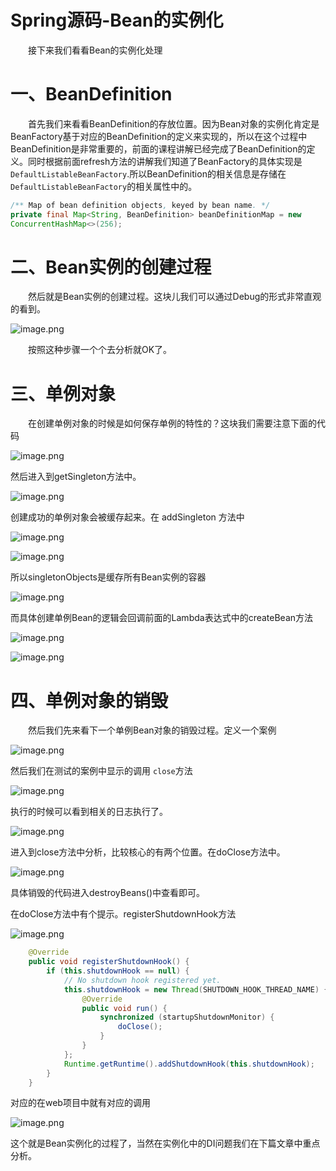 # Spring源码-Bean的实例化

&emsp;&emsp;接下来我们看看Bean的实例化处理

# 一、BeanDefinition

&emsp;&emsp;首先我们来看看BeanDefinition的存放位置。因为Bean对象的实例化肯定是BeanFactory基于对应的BeanDefinition的定义来实现的，所以在这个过程中BeanDefinition是非常重要的，前面的课程讲解已经完成了BeanDefinition的定义。同时根据前面refresh方法的讲解我们知道了BeanFactory的具体实现是 `DefaultListableBeanFactory`.所以BeanDefinition的相关信息是存储在 `DefaultListableBeanFactory`的相关属性中的。

```java
/** Map of bean definition objects, keyed by bean name. */
private final Map<String, BeanDefinition> beanDefinitionMap = new
ConcurrentHashMap<>(256);

```

# 二、Bean实例的创建过程

&emsp;&emsp;然后就是Bean实例的创建过程。这块儿我们可以通过Debug的形式非常直观的看到。

![image.png](https://fynotefile.oss-cn-zhangjiakou.aliyuncs.com/fynote/fyfile/1462/1663654521076/8ee5c6ecff8044c4b3a1fe3a9ccee78c.png)

&emsp;&emsp;按照这种步骤一个个去分析就OK了。

# 三、单例对象

&emsp;&emsp;在创建单例对象的时候是如何保存单例的特性的？这块我们需要注意下面的代码

![image.png](https://fynotefile.oss-cn-zhangjiakou.aliyuncs.com/fynote/fyfile/1462/1663654521076/2e77915f6918402fa9b4adef27aa42ec.png)

然后进入到getSingleton方法中。

![image.png](https://fynotefile.oss-cn-zhangjiakou.aliyuncs.com/fynote/fyfile/1462/1663654521076/bcaece7883b746fcb61c7817c0048913.png)

创建成功的单例对象会被缓存起来。在 addSingleton 方法中

![image.png](https://fynotefile.oss-cn-zhangjiakou.aliyuncs.com/fynote/fyfile/1462/1663654521076/3c706758501a441ab2ea9cd47a44112b.png)

![image.png](https://fynotefile.oss-cn-zhangjiakou.aliyuncs.com/fynote/fyfile/1462/1663654521076/a4acbfb844aa4505b6e05af8cf336439.png)

所以singletonObjects是缓存所有Bean实例的容器

![image.png](https://fynotefile.oss-cn-zhangjiakou.aliyuncs.com/fynote/fyfile/1462/1663654521076/c1d31dcfc11d452d9fc0389de0ff2662.png)

而具体创建单例Bean的逻辑会回调前面的Lambda表达式中的createBean方法

![image.png](https://fynotefile.oss-cn-zhangjiakou.aliyuncs.com/fynote/fyfile/1462/1663654521076/6497b6627bdf48d9b9a4aab1019ed4b4.png)

![image.png](https://fynotefile.oss-cn-zhangjiakou.aliyuncs.com/fynote/fyfile/1462/1663654521076/faee3814aafb40eda1c6bc142ab98d89.png)

# 四、单例对象的销毁

&emsp;&emsp;然后我们先来看下一个单例Bean对象的销毁过程。定义一个案例

![image.png](https://fynotefile.oss-cn-zhangjiakou.aliyuncs.com/fynote/fyfile/1462/1663654521076/c8a25488d5944702b03af07eba64bf8e.png)

然后我们在测试的案例中显示的调用 `close`方法

![image.png](https://fynotefile.oss-cn-zhangjiakou.aliyuncs.com/fynote/fyfile/1462/1663654521076/84cb3013aa7a41228dc692ebce708e6d.png)

执行的时候可以看到相关的日志执行了。

![image.png](https://fynotefile.oss-cn-zhangjiakou.aliyuncs.com/fynote/fyfile/1462/1663654521076/acbcfddeb5434ccdb8814048cb1a02b7.png)

进入到close方法中分析，比较核心的有两个位置。在doClose方法中。

![image.png](https://fynotefile.oss-cn-zhangjiakou.aliyuncs.com/fynote/fyfile/1462/1663654521076/59998ddda74c45f6aa320ec2eb8970b7.png)

具体销毁的代码进入destroyBeans()中查看即可。

在doClose方法中有个提示。registerShutdownHook方法

![image.png](https://fynotefile.oss-cn-zhangjiakou.aliyuncs.com/fynote/fyfile/1462/1663654521076/c5136dd08f8f4ef1a69064ac0ebca36a.png)

```java
	@Override
	public void registerShutdownHook() {
		if (this.shutdownHook == null) {
			// No shutdown hook registered yet.
			this.shutdownHook = new Thread(SHUTDOWN_HOOK_THREAD_NAME) {
				@Override
				public void run() {
					synchronized (startupShutdownMonitor) {
						doClose();
					}
				}
			};
			Runtime.getRuntime().addShutdownHook(this.shutdownHook);
		}
	}
```

对应的在web项目中就有对应的调用

![image.png](https://fynotefile.oss-cn-zhangjiakou.aliyuncs.com/fynote/fyfile/1462/1663654521076/7892997af8744151a95852d4e4bb998d.png)

这个就是Bean实例化的过程了，当然在实例化中的DI问题我们在下篇文章中重点分析。
